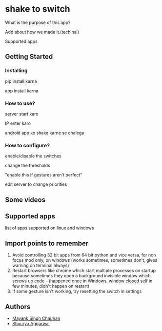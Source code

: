 # shake to switch
What is the purpose of this app?

Add about how we made it.(techinal)

Supported apps

## Getting Started
### Installing
pip install karna

app install karna

### How to use?
server start karo

IP enter karo

android app ko shake karne se chalega

### How to configure?
enable/disable the switches

change the thresholds

"enable this if gestures aren't perfect"

edit server to change priorities

## Some videos

## Supported apps
list of apps supported on linux and windows

## Import points to remember
1. Avoid controlling 32 bit apps from 64 bit python and vice versa, for non focus mod only, on windows (works sometimes, sometimes don't, gives warning on terminal always)
2. Restart browsers like chrome which start multiple processes on startup because sometimes they open a background invisible window which screws up code - (happened once in Windows, window closed self in few minutes, didn't happen on restart) 
3. If some gesture isn't working, try resetting the switch in settings

## Authors
* [Mayank Singh Chauhan](https://www.github.com/mayanksingh2298)
* [Shourya Aggarwal](https://github.com/ShouryaAggarwal)
